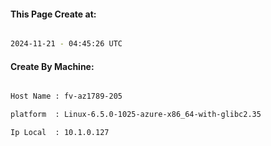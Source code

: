
   
#### This Page Create at:

```bash

2024-11-21 - 04:45:26 UTC

```

#### Create By Machine:

```bash

Host Name : fv-az1789-205

platform  : Linux-6.5.0-1025-azure-x86_64-with-glibc2.35

Ip Local  : 10.1.0.127

```

